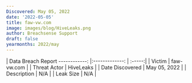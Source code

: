 ```yaml
---
Discovered: May 05, 2022
date: '2022-05-05'
title: faw-vw.com
image: images/blog/HiveLeaks.png
author: Breachsense Support
draft: false
yearmonths: 2022/may
---
```



| Data Breach Report
------------:   |:-------------:    | :-----:|
| Victim    | faw-vw.com      | 
| Threat Actor    | HiveLeaks      | 
| Date Discovered    | May 05, 2022      | 
| Description    | N/A      | 
| Leak Size    | N/A      | 

